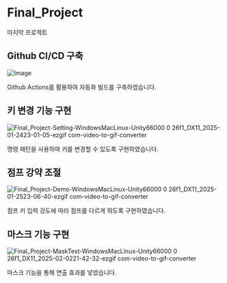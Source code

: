 # Final_Project
마지막 프로젝트


## Github CI/CD 구축
![Image](https://github.com/user-attachments/assets/f97c08f0-135c-45c0-a6ce-a9ca4ef220e6)

Github Actions를 활용하여 자동화 빌드를 구축하였습니다.

## 키 변경 기능 구현
![Final_Project-Setting-WindowsMacLinux-Unity66000 0 26f1_DX11_2025-01-2423-01-05-ezgif com-video-to-gif-converter](https://github.com/user-attachments/assets/f8652c26-1047-42bc-988f-3b41ad6610c1)

명령 패턴을 사용하여 키를 변경할 수 있도록 구현하였습니다.

## 점프 강약 조절
![Final_Project-Demo-WindowsMacLinux-Unity66000 0 26f1_DX11_2025-01-2523-06-40-ezgif com-video-to-gif-converter](https://github.com/user-attachments/assets/dd23c803-5378-4149-9083-c2f238a45110)

점프 키 입력 강도에 따라 점프를 다르게 뛰도록 구현하였습니다.

## 마스크 기능 구현
![Final_Project-MaskTest-WindowsMacLinux-Unity66000 0 26f1_DX11_2025-02-0221-42-32-ezgif com-video-to-gif-converter](https://github.com/user-attachments/assets/956c9b84-aed6-4cfd-a6f5-bfd7c9160f8d)

마스크 기능을 통해 연출 효과를 넣었습니다.
